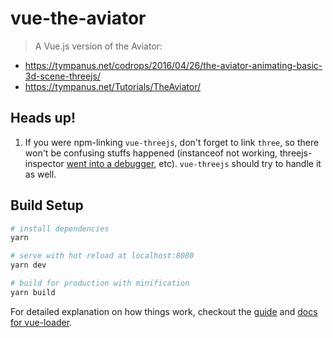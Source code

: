 # vue-the-aviator

> A Vue.js version of the Aviator:
- https://tympanus.net/codrops/2016/04/26/the-aviator-animating-basic-3d-scene-threejs/
- https://tympanus.net/Tutorials/TheAviator/

## Heads up!

1. If you were npm-linking `vue-threejs`, don't forget to link `three`, so there won't be confusing stuffs happened (instanceof not working, threejs-inspector [went into a debugger](https://github.com/jeromeetienne/threejs-inspector/issues/26), etc). `vue-threejs` should try to handle it as well.

## Build Setup

``` bash
# install dependencies
yarn

# serve with hot reload at localhost:8080
yarn dev

# build for production with minification
yarn build
```

For detailed explanation on how things work, checkout the [guide](http://vuejs-templates.github.io/webpack/) and [docs for vue-loader](http://vuejs.github.io/vue-loader).
